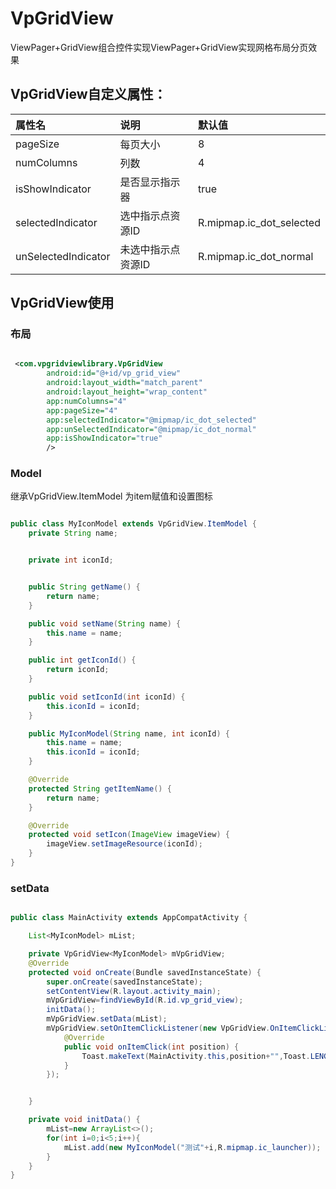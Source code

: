 # VpGridView
ViewPager+GridView组合控件实现ViewPager+GridView实现网格布局分页效果

## VpGridView自定义属性：
属性名 | 说明 | 默认值
:----------- | :----------- | :-----------
pageSize                | 每页大小               | 8
numColumns              | 列数                   | 4
isShowIndicator         | 是否显示指示器          | true
selectedIndicator       | 选中指示点资源ID        | R.mipmap.ic_dot_selected
unSelectedIndicator     | 未选中指示点资源ID      | R.mipmap.ic_dot_normal

## VpGridView使用
### 布局

```xml

 <com.vpgridviewlibrary.VpGridView
        android:id="@+id/vp_grid_view"
        android:layout_width="match_parent"
        android:layout_height="wrap_content"
        app:numColumns="4"
        app:pageSize="4"
        app:selectedIndicator="@mipmap/ic_dot_selected"
        app:unSelectedIndicator="@mipmap/ic_dot_normal"
        app:isShowIndicator="true"
        />

```
### Model
继承VpGridView.ItemModel 为item赋值和设置图标

```java

public class MyIconModel extends VpGridView.ItemModel {
    private String name;


    private int iconId;


    public String getName() {
        return name;
    }

    public void setName(String name) {
        this.name = name;
    }

    public int getIconId() {
        return iconId;
    }

    public void setIconId(int iconId) {
        this.iconId = iconId;
    }

    public MyIconModel(String name, int iconId) {
        this.name = name;
        this.iconId = iconId;
    }

    @Override
    protected String getItemName() {
        return name;
    }

    @Override
    protected void setIcon(ImageView imageView) {
        imageView.setImageResource(iconId);
    }
}

```

### setData

```java

public class MainActivity extends AppCompatActivity {

    List<MyIconModel> mList;

    private VpGridView<MyIconModel> mVpGridView;
    @Override
    protected void onCreate(Bundle savedInstanceState) {
        super.onCreate(savedInstanceState);
        setContentView(R.layout.activity_main);
        mVpGridView=findViewById(R.id.vp_grid_view);
        initData();
        mVpGridView.setData(mList);
        mVpGridView.setOnItemClickListener(new VpGridView.OnItemClickListener() {
            @Override
            public void onItemClick(int position) {
                Toast.makeText(MainActivity.this,position+"",Toast.LENGTH_SHORT).show();
            }
        });


    }

    private void initData() {
        mList=new ArrayList<>();
        for(int i=0;i<5;i++){
            mList.add(new MyIconModel("测试"+i,R.mipmap.ic_launcher));
        }
    }
}

```


